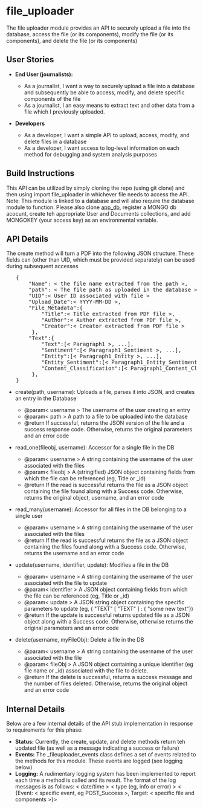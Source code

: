 # file_uploader
The file uploader module provides an API to securely upload a file into the database, access the file (or its components), modify the file (or its components), and delete the file (or its components)

## User Stories
- **End User (journalists):**
    - As a journalist, I want a way to securely upload a file into a database and subsequently be able to access, modify, and delete specific components of the file
    - As a journalist, I an easy means to extract text and other data from a file which I previously uploaded.

- **Developers**
    - As a developer, I want a simple API to upload, access, modify, and delete files in a database
    - As a developer, I want access to log-level information on each method for debugging and system analysis purposes

## Build Instructions
This API can be utilized by simply cloning the repo (using git clone) and then using import file_uploader in whichever file needs to access the API. Note: This module is linked to a database and will also require the database module to function. Please also clone [app_db](https://github.com/BUEC500C1/news-analyzer-whunt1965/tree/main/app_db), register a MONGO db acocunt, create teh appropriate User and Documents collections, and add MONGOKEY (your access key) as an environmental variable.

## API Details
The create method will turn a PDF into the following JSON structure. These fields can (other than UID, which must be provided separately) can be used during subsequent accesses
<pre>
   {
       "Name": < the file name extracted from the path >,
       "path": < The file path as uploaded in the database >,
       "UID":< User ID associated with file > 
       "Upload_Date":< YYYY-MM-DD >, 
       "File_Metadata":{
           "Title":< Title extracted from PDF file >, 
           "Author":< Author extracted from PDF file >, 
           "Creator":< Creator extracted from PDF file >
        }, 
       "Text":{
           "Text":[< Paragraph1 >, ...],
           "Sentiment":[< Paragraph1_Sentiment >, ...],
           "Entity":[< Paragraph1_Entity >, ...],
           "Entity_Sentiment":[< Paragraph1_Entity_Sentiment >, ...],
           "Content_Classification":[< Paragraph1_Content_Class >, ...],
        },
   }
</pre>
- create(path, username): Uploads a file, parses it into JSON, and creates an entry in the Database
    - @param< username > The username of the user creating an entry
    - @param< path > A path to a file to be uploaded into the database
    - @return If successful, returns the JSON version of the file and a success response code. Otherwise, returns the original parameters and an error code

- read_one(fileobj, username): Accessor for a single file in the DB
    - @param< username > A string containing the username of the user associated with the files
    - @param< fileobj > A (stringified) JSON object containing fields from which the file can be referenced (eg, Title or _id)
    - @return If the read is successful returns the file as a JSON object containing the file found along with a Success code. Otherwise, returns the original object, username, and an error code

- read_many(username): Accessor for all files in the DB belonging to a single user
    - @param< username > A string containing the username of the user associated with the files
    - @return If the read is successful returns the file as a JSON object containing the files found along with a Success code. Otherwise, returns the username and an error code

- update(username, identifier, update): Modifies a file in the DB
    - @param< username > A string containing the username of the user associated with the file to update
    - @param< identifier > A JSON object containing fields from which the file can be referenced (eg, Title or _id)
    - @param< update > A JSON string object containing the specific parameters to update (eg, { "TEXT" \[ "TEXT" ] : { "some new text"})
    - @return If the update is successful returns updated file as a JSON object along with a Success code. Otherwise, otherwise returns the original parameters and an error code

- delete(username, myFileObj): Delete a file in the DB
    - @param< username > A string containing the username of the user associated with the file
    - @param< fileObj > A JSON object containing a unique identifier (eg file name or _id) associated with the file to delete.
    - @return If the delete is successful, returns a success message and the number of files deleted. Otherwise, returns the original object and an error code

## Internal Details
Below are a few internal details of the API stub implementation in response to requirements for this phase:
- **Status:** Currently, the create, update, and delete methods return teh updated file (as well as a message indicating a success or failure)
- **Events:** The _fileuploader_events class defines a set of events related to the methods for this module. These events are logged (see logging below)
- **Logging:** A rudimentary logging system has been implemented to report each time a method is called and its result. The format of the log messages is as follows: < date/time > < type (eg, info or error) > < {Event: < specific event, eg POST_Success >, Target: < specific file and components >}>
